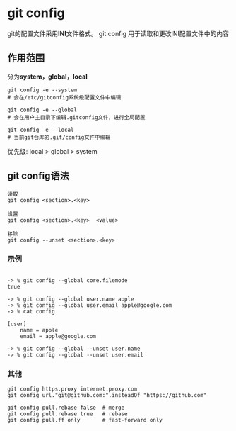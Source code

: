 # git config

git的配置文件采用**INI**文件格式。
git config 用于读取和更改INI配置文件中的内容

## 作用范围
分为**system，global，local**
```
git config -e --system         
# 会在/etc/gitconfig系统级配置文件中编辑

git config -e --global         
# 会在用户主目录下编辑.gitconfig文件，进行全局配置

git config -e --local          
# 当前git仓库的.git/config文件中编辑
```

优先级: local >  global > system

## git config语法
```
读取
git config <section>.<key>

设置
git config <section>.<key>  <value>

移除
git config --unset <section>.<key>
```

### 示例
```

-> % git config --global core.filemode
true

-> % git config --global user.name apple
-> % git config --global user.email apple@google.com
-> % cat config

[user]
    name = apple
    email = apple@google.com

-> % git config --global --unset user.name
-> % git config --global --unset user.email

```


### 其他
```
git config https.proxy internet.proxy.com
git config url."git@github.com:".insteadOf "https://github.com" 

git config pull.rebase false  # merge
git config pull.rebase true   # rebase
git config pull.ff only       # fast-forward only
```
